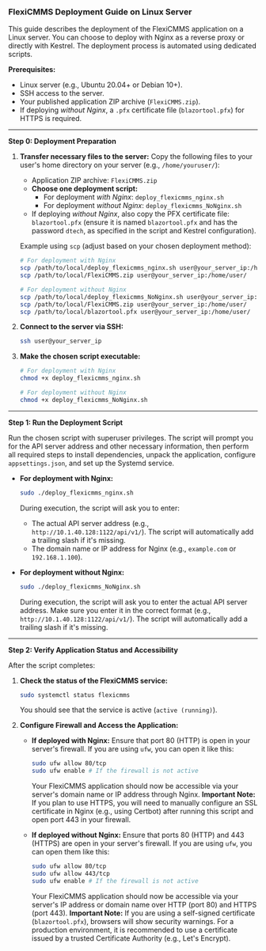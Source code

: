 ### FlexiCMMS Deployment Guide on Linux Server

This guide describes the deployment of the FlexiCMMS application on a Linux server. You can choose to deploy with Nginx as a reverse proxy or directly with Kestrel. The deployment process is automated using dedicated scripts.

**Prerequisites:**

*   Linux server (e.g., Ubuntu 20.04+ or Debian 10+).
*   SSH access to the server.
*   Your published application ZIP archive (`FlexiCMMS.zip`).
*   If deploying *without Nginx*, a `.pfx` certificate file (`blazortool.pfx`) for HTTPS is required.

---

**Step 0: Deployment Preparation**

1.  **Transfer necessary files to the server:**
    Copy the following files to your user's home directory on your server (e.g., `/home/youruser/`):
    *   Application ZIP archive: `FlexiCMMS.zip`
    *   **Choose one deployment script:**
        *   For deployment *with Nginx*: `deploy_flexicmms_nginx.sh`
        *   For deployment *without Nginx*: `deploy_flexicmms_NoNginx.sh`
    *   If deploying *without Nginx*, also copy the PFX certificate file: `blazortool.pfx` (ensure it is named `blazortool.pfx` and has the password `dtech`, as specified in the script and Kestrel configuration).

    Example using `scp` (adjust based on your chosen deployment method):
    ```bash
    # For deployment with Nginx
    scp /path/to/local/deploy_flexicmms_nginx.sh user@your_server_ip:/home/user/
    scp /path/to/local/FlexiCMMS.zip user@your_server_ip:/home/user/

    # For deployment without Nginx
    scp /path/to/local/deploy_flexicmms_NoNginx.sh user@your_server_ip:/home/user/
    scp /path/to/local/FlexiCMMS.zip user@your_server_ip:/home/user/
    scp /path/to/local/blazortool.pfx user@your_server_ip:/home/user/
    ```

2.  **Connect to the server via SSH:**
    ```bash
    ssh user@your_server_ip
    ```

3.  **Make the chosen script executable:**
    ```bash
    # For deployment with Nginx
    chmod +x deploy_flexicmms_nginx.sh

    # For deployment without Nginx
    chmod +x deploy_flexicmms_NoNginx.sh
    ```

---

**Step 1: Run the Deployment Script**

Run the chosen script with superuser privileges. The script will prompt you for the API server address and other necessary information, then perform all required steps to install dependencies, unpack the application, configure `appsettings.json`, and set up the Systemd service.

*   **For deployment with Nginx:**
    ```bash
    sudo ./deploy_flexicmms_nginx.sh
    ```
    During execution, the script will ask you to enter:
    *   The actual API server address (e.g., `http://10.1.40.128:1122/api/v1/`). The script will automatically add a trailing slash if it's missing.
    *   The domain name or IP address for Nginx (e.g., `example.com` or `192.168.1.100`).

*   **For deployment without Nginx:**
    ```bash
    sudo ./deploy_flexicmms_NoNginx.sh
    ```
    During execution, the script will ask you to enter the actual API server address. Make sure you enter it in the correct format (e.g., `http://10.1.40.128:1122/api/v1/`). The script will automatically add a trailing slash if it's missing.

---

**Step 2: Verify Application Status and Accessibility**

After the script completes:

1.  **Check the status of the FlexiCMMS service:**
    ```bash
    sudo systemctl status flexicmms
    ```
    You should see that the service is active (`active (running)`).

2.  **Configure Firewall and Access the Application:**

    *   **If deployed with Nginx:**
        Ensure that port 80 (HTTP) is open in your server's firewall. If you are using `ufw`, you can open it like this:
        ```bash
        sudo ufw allow 80/tcp
        sudo ufw enable # If the firewall is not active
        ```
        Your FlexiCMMS application should now be accessible via your server's domain name or IP address through Nginx.
        **Important Note:** If you plan to use HTTPS, you will need to manually configure an SSL certificate in Nginx (e.g., using Certbot) after running this script and open port 443 in your firewall.

    *   **If deployed without Nginx:**
        Ensure that ports 80 (HTTP) and 443 (HTTPS) are open in your server's firewall. If you are using `ufw`, you can open them like this:
        ```bash
        sudo ufw allow 80/tcp
        sudo ufw allow 443/tcp
        sudo ufw enable # If the firewall is not active
        ```
        Your FlexiCMMS application should now be accessible via your server's IP address or domain name over HTTP (port 80) and HTTPS (port 443).
        **Important Note:** If you are using a self-signed certificate (`blazortool.pfx`), browsers will show security warnings. For a production environment, it is recommended to use a certificate issued by a trusted Certificate Authority (e.g., Let's Encrypt).
